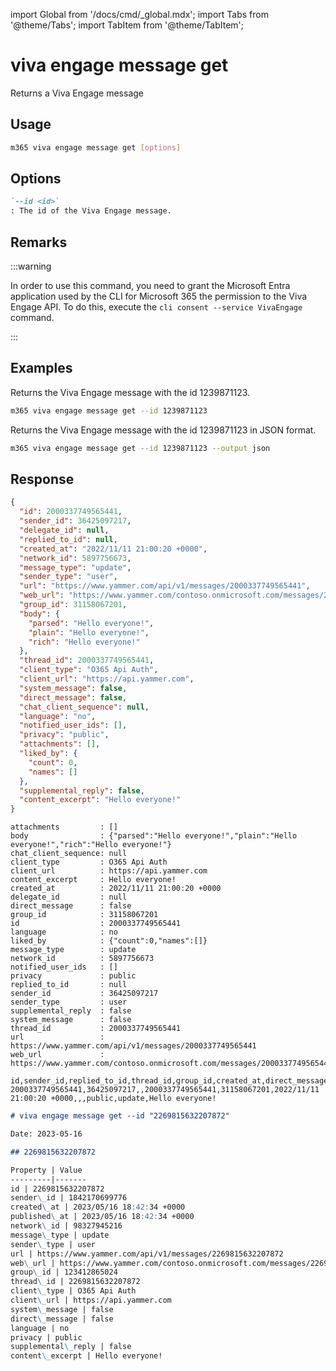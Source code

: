 <!-- DISCLAIMER: All secrets, passwords, and sensitive values in this document are examples only and not real credentials. -->
import Global from '/docs/cmd/_global.mdx';
import Tabs from '@theme/Tabs';
import TabItem from '@theme/TabItem';

# viva engage message get

Returns a Viva Engage message

## Usage

```sh
m365 viva engage message get [options]
```

## Options

```md definition-list
`--id <id>`
: The id of the Viva Engage message.
```

<Global />

## Remarks

:::warning

In order to use this command, you need to grant the Microsoft Entra application used by the CLI for Microsoft 365 the permission to the Viva Engage API. To do this, execute the `cli consent --service VivaEngage` command.

:::

## Examples

Returns the Viva Engage message with the id 1239871123.

```sh
m365 viva engage message get --id 1239871123
```

Returns the Viva Engage message with the id 1239871123 in JSON format.

```sh
m365 viva engage message get --id 1239871123 --output json
```

## Response

<Tabs>
  <TabItem value="JSON">

  ```json
  {
    "id": 2000337749565441,
    "sender_id": 36425097217,
    "delegate_id": null,
    "replied_to_id": null,
    "created_at": "2022/11/11 21:00:20 +0000",
    "network_id": 5897756673,
    "message_type": "update",
    "sender_type": "user",
    "url": "https://www.yammer.com/api/v1/messages/2000337749565441",
    "web_url": "https://www.yammer.com/contoso.onmicrosoft.com/messages/2000337749565441",
    "group_id": 31158067201,
    "body": {
      "parsed": "Hello everyone!",
      "plain": "Hello everyone!",
      "rich": "Hello everyone!"
    },
    "thread_id": 2000337749565441,
    "client_type": "O365 Api Auth",
    "client_url": "https://api.yammer.com",
    "system_message": false,
    "direct_message": false,
    "chat_client_sequence": null,
    "language": "no",
    "notified_user_ids": [],
    "privacy": "public",
    "attachments": [],
    "liked_by": {
      "count": 0,
      "names": []
    },
    "supplemental_reply": false,
    "content_excerpt": "Hello everyone!"
  }
  ```

  </TabItem>
  <TabItem value="Text">

  ```text
  attachments         : []
  body                : {"parsed":"Hello everyone!","plain":"Hello everyone!","rich":"Hello everyone!"}
  chat_client_sequence: null
  client_type         : O365 Api Auth
  client_url          : https://api.yammer.com
  content_excerpt     : Hello everyone!
  created_at          : 2022/11/11 21:00:20 +0000
  delegate_id         : null
  direct_message      : false
  group_id            : 31158067201
  id                  : 2000337749565441
  language            : no
  liked_by            : {"count":0,"names":[]}
  message_type        : update
  network_id          : 5897756673
  notified_user_ids   : []
  privacy             : public
  replied_to_id       : null
  sender_id           : 36425097217
  sender_type         : user
  supplemental_reply  : false
  system_message      : false
  thread_id           : 2000337749565441
  url                 : https://www.yammer.com/api/v1/messages/2000337749565441
  web_url             : https://www.yammer.com/contoso.onmicrosoft.com/messages/2000337749565441
  ```

  </TabItem>
  <TabItem value="CSV">

  ```csv
  id,sender_id,replied_to_id,thread_id,group_id,created_at,direct_message,system_message,privacy,message_type,content_excerpt
  2000337749565441,36425097217,,2000337749565441,31158067201,2022/11/11 21:00:20 +0000,,,public,update,Hello everyone!
  ```

  </TabItem>
  <TabItem value="Markdown">

  ```md
  # viva engage message get --id "2269815632207872"

  Date: 2023-05-16

  ## 2269815632207872

  Property | Value
  ---------|-------
  id | 2269815632207872
  sender\_id | 1842170699776
  created\_at | 2023/05/16 18:42:34 +0000
  published\_at | 2023/05/16 18:42:34 +0000
  network\_id | 98327945216
  message\_type | update
  sender\_type | user
  url | https://www.yammer.com/api/v1/messages/2269815632207872
  web\_url | https://www.yammer.com/contoso.onmicrosoft.com/messages/2269815632207872
  group\_id | 123412865024
  thread\_id | 2269815632207872
  client\_type | O365 Api Auth
  client\_url | https://api.yammer.com
  system\_message | false
  direct\_message | false
  language | no
  privacy | public
  supplemental\_reply | false
  content\_excerpt | Hello everyone!
  ```

  </TabItem>
</Tabs>
